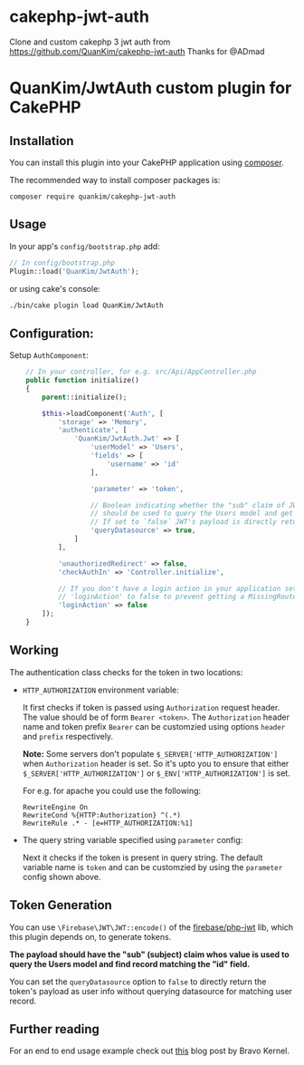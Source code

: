 # cakephp-jwt-auth
Clone and custom cakephp 3 jwt auth from https://github.com/QuanKim/cakephp-jwt-auth
Thanks for @ADmad

# QuanKim/JwtAuth custom plugin for CakePHP

## Installation

You can install this plugin into your CakePHP application using [composer](http://getcomposer.org).

The recommended way to install composer packages is:

```
composer require quankim/cakephp-jwt-auth
```

## Usage

In your app's `config/bootstrap.php` add:

```php
// In config/bootstrap.php
Plugin::load('QuanKim/JwtAuth');
```

or using cake's console:

```sh
./bin/cake plugin load QuanKim/JwtAuth
```

## Configuration:

Setup `AuthComponent`:

```php
    // In your controller, for e.g. src/Api/AppController.php
    public function initialize()
    {
        parent::initialize();

        $this->loadComponent('Auth', [
            'storage' => 'Memory',
            'authenticate', [
                'QuanKim/JwtAuth.Jwt' => [
                    'userModel' => 'Users',
                    'fields' => [
                        'username' => 'id'
                    ],

                    'parameter' => 'token',

                    // Boolean indicating whether the "sub" claim of JWT payload
                    // should be used to query the Users model and get user info.
                    // If set to `false` JWT's payload is directly returned.
                    'queryDatasource' => true,
                ]
            ],

            'unauthorizedRedirect' => false,
            'checkAuthIn' => 'Controller.initialize',

            // If you don't have a login action in your application set
            // 'loginAction' to false to prevent getting a MissingRouteException.
            'loginAction' => false
        ]);
    }
```

## Working

The authentication class checks for the token in two locations:

- `HTTP_AUTHORIZATION` environment variable:

  It first checks if token is passed using `Authorization` request header.
  The value should be of form `Bearer <token>`. The `Authorization` header name
  and token prefix `Bearer` can be customzied using options `header` and `prefix`
  respectively.

  **Note:** Some servers don't populate `$_SERVER['HTTP_AUTHORIZATION']` when
  `Authorization` header is set. So it's upto you to ensure that either
  `$_SERVER['HTTP_AUTHORIZATION']` or `$_ENV['HTTP_AUTHORIZATION']` is set.

  For e.g. for apache you could use the following:

  ```
  RewriteEngine On
  RewriteCond %{HTTP:Authorization} ^(.*)
  RewriteRule .* - [e=HTTP_AUTHORIZATION:%1]
  ```

- The query string variable specified using `parameter` config:

  Next it checks if the token is present in query string. The default variable
  name is `token` and can be customzied by using the `parameter` config shown
  above.

## Token Generation

You can use `\Firebase\JWT\JWT::encode()` of the [firebase/php-jwt](https://github.com/firebase/php-jwt)
lib, which this plugin depends on, to generate tokens.

**The payload should have the "sub" (subject) claim whos value is used to query the
Users model and find record matching the "id" field.**

You can set the `queryDatasource` option to `false` to directly return the token's
payload as user info without querying datasource for matching user record.

## Further reading

For an end to end usage example check out [this](http://www.bravo-kernel.com/2015/04/how-to-add-jwt-authentication-to-a-cakephp-3-rest-api/) blog post by Bravo Kernel.
